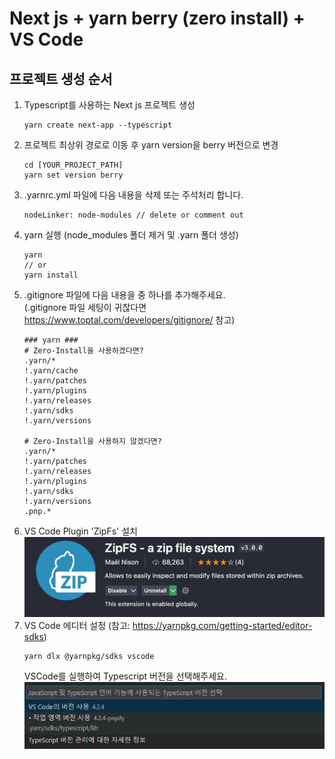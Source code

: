 # Next js + yarn berry (zero install) + VS Code

## 프로젝트 생성 순서

1. Typescript를 사용하는 Next js 프로젝트 생성
    ```
    yarn create next-app --typescript
    ```
1. 프로젝트 최상위 경로로 이동 후 yarn version을 berry 버전으로 변경
    ```
    cd [YOUR_PROJECT_PATH]
    yarn set version berry
    ```
1. .yarnrc.yml 파일에 다음 내용을 삭제 또는 주석처리 합니다.
    ```
    nodeLinker: node-modules // delete or comment out
    ```
1. yarn 실행 (node_modules 폴더 제거 및 .yarn 폴더 생성)
    ```
    yarn
    // or
    yarn install
    ```
1. .gitignore 파일에 다음 내용을 중 하나를 추가해주세요.  
    (.gitignore 파일 세팅이 귀찮다면 https://www.toptal.com/developers/gitignore/ 참고)
    ```
    ### yarn ###
    # Zero-Install을 사용하겠다면?
    .yarn/*
    !.yarn/cache
    !.yarn/patches
    !.yarn/plugins
    !.yarn/releases
    !.yarn/sdks
    !.yarn/versions

    # Zero-Install을 사용하지 않겠다면?
    .yarn/*
    !.yarn/patches
    !.yarn/releases
    !.yarn/plugins
    !.yarn/sdks
    !.yarn/versions
    .pnp.*
    ```
1. VS Code Plugin 'ZipFs' 설치
    ![ZipFs - VS Code Plugin](public/ZipFS.png)
1. VS Code 에디터 설정 (참고: https://yarnpkg.com/getting-started/editor-sdks)
    ```
    yarn dlx @yarnpkg/sdks vscode

    ```
    VSCode를 실행하여 Typescript 버전을 선택해주세요.
    ![VSCode select typescript version](public/select-typescript.png)
